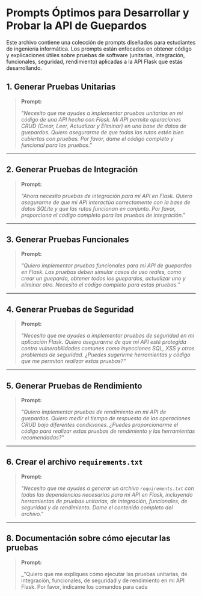 # Prompts Óptimos para Desarrollar y Probar la API de Guepardos

Este archivo contiene una colección de prompts diseñados para estudiantes de ingeniería informática. Los prompts están enfocados en obtener código y explicaciones útiles sobre pruebas de software (unitarias, integración, funcionales, seguridad, rendimiento) aplicadas a la API Flask que estás desarrollando.

## 1. Generar Pruebas Unitarias

> **Prompt:**
> 
> _"Necesito que me ayudes a implementar pruebas unitarias en mi código de una API hecha con Flask. Mi API permite operaciones CRUD (Crear, Leer, Actualizar y Eliminar) en una base de datos de guepardos. Quiero asegurarme de que todas las rutas estén bien cubiertas con pruebas. Por favor, dame el código completo y funcional para las pruebas."_

---

## 2. Generar Pruebas de Integración

> **Prompt:**
>
> _"Ahora necesito pruebas de integración para mi API en Flask. Quiero asegurarme de que mi API interactúa correctamente con la base de datos SQLite y que las rutas funcionan en conjunto. Por favor, proporciona el código completo para las pruebas de integración."_

---

## 3. Generar Pruebas Funcionales

> **Prompt:**
>
> _"Quiero implementar pruebas funcionales para mi API de guepardos en Flask. Las pruebas deben simular casos de uso reales, como crear un guepardo, obtener todos los guepardos, actualizar uno y eliminar otro. Necesito el código completo para estas pruebas."_

---

## 4. Generar Pruebas de Seguridad

> **Prompt:**
>
> _"Necesito que me ayudes a implementar pruebas de seguridad en mi aplicación Flask. Quiero asegurarme de que mi API esté protegida contra vulnerabilidades comunes como inyecciones SQL, XSS y otros problemas de seguridad. ¿Puedes sugerirme herramientas y código que me permitan realizar estas pruebas?"_

---

## 5. Generar Pruebas de Rendimiento

> **Prompt:**
>
> _"Quiero implementar pruebas de rendimiento en mi API de guepardos. Quiero medir el tiempo de respuesta de las operaciones CRUD bajo diferentes condiciones. ¿Puedes proporcionarme el código para realizar estas pruebas de rendimiento y las herramientas recomendadas?"_

---

## 6. Crear el archivo `requirements.txt`

> **Prompt:**
>
> _"Necesito que me ayudes a generar un archivo `requirements.txt` con todas las dependencias necesarias para mi API en Flask, incluyendo herramientas de pruebas unitarias, de integración, funcionales, de seguridad y de rendimiento. Dame el contenido completo del archivo."_

---

## 8. Documentación sobre cómo ejecutar las pruebas

> **Prompt:**
>
> _"Quiero que me expliques cómo ejecutar las pruebas unitarias, de integración, funcionales, de seguridad y de rendimiento en mi API Flask. Por favor, indícame los comandos para cada

